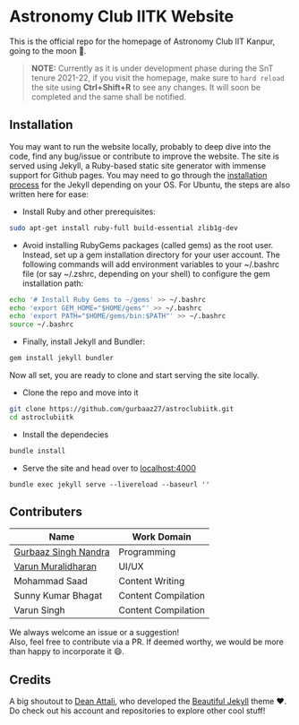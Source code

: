 # Astronomy Club IITK Website

This is the official repo for the homepage of Astronomy Club IIT Kanpur, going to the moon :rocket:. 

> **NOTE:**  Currently as it is under development phase during the SnT tenure 2021-22, if you visit the homepage, make sure to `hard reload` the site using **Ctrl+Shift+R** to see any changes. It will soon be completed and the same shall be notified.

## Installation
You may want to run the website locally, probably to deep dive into the code, find any bug/issue or contribute to improve the website. The site is served using Jekyll, a Ruby-based static site generator with immense support for Github pages. You may need to go through the [installation process](https://jekyllrb.com/docs/installation/) for the Jekyll depending on your OS. For Ubuntu, the steps are also written here for ease:
- Install Ruby and other prerequisites:
```bash
sudo apt-get install ruby-full build-essential zlib1g-dev 
``` 
- Avoid installing RubyGems packages (called gems) as the root user. Instead, set up a gem installation directory for your user account. The following commands will add environment variables to your ~/.bashrc file (or say ~/.zshrc, depending on your shell) to configure the gem installation path:
```bash
echo '# Install Ruby Gems to ~/gems' >> ~/.bashrc
echo 'export GEM_HOME="$HOME/gems"' >> ~/.bashrc
echo 'export PATH="$HOME/gems/bin:$PATH"' >> ~/.bashrc
source ~/.bashrc
```
- Finally, install Jekyll and Bundler:
```bash
gem install jekyll bundler
```

Now all set, you are ready to clone and start serving the site locally.
- Clone the repo and move into it
```bash
git clone https://github.com/gurbaaz27/astroclubiitk.git
cd astroclubiitk
```
- Install the dependecies
```bash
bundle install
```
- Serve the site and head over to <localhost:4000>
```
bundle exec jekyll serve --livereload --baseurl ''
```

## Contributers
| Name | Work Domain |
|---|---|
| [Gurbaaz Singh Nandra](http://github.com/gurbaaz27) | Programming |
| [Varun Muralidharan](https://github.com/Varun2501) | UI/UX |
| Mohammad Saad | Content Writing |
| Sunny Kumar Bhagat  | Content Compilation |
| Varun Singh | Content Compilation |

We always welcome an issue or a suggestion! <br>Also, feel free to contribute via a PR. If deemed worthy, we would be more than happy to incorporate it :smile:.

## Credits
A big shoutout to [Dean Attali](https://deanattali.com), who developed the [Beautiful Jekyll](https://github.com/daattali/beautiful-jekyll) theme  :heart:. Do check out his account and repositories to explore other cool stuff!
